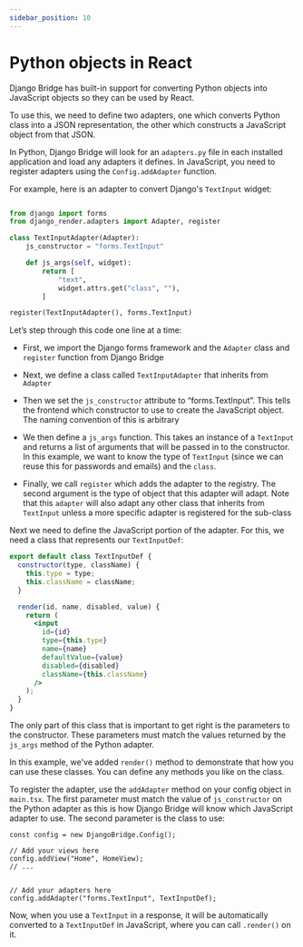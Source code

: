```yaml
---
sidebar_position: 10
---
```


# Python objects in React

Django Bridge has built-in support for converting Python objects into JavaScript objects so they can be used by React.

To use this, we need to define two adapters, one which converts Python class into a JSON representation, the other which constructs a JavaScript object from that JSON.

In Python, Django Bridge will look for an ``adapters.py`` file in each installed application and load any adapters it defines. In JavaScript, you need to register adapters using the ``Config.addAdapter`` function.

For example, here is an adapter to convert Django's ``TextInput`` widget:

```python

from django import forms
from django_render.adapters import Adapter, register

class TextInputAdapter(Adapter):
    js_constructor = "forms.TextInput"

    def js_args(self, widget):
        return [
            "text",
            widget.attrs.get("class", ""),
        ]

register(TextInputAdapter(), forms.TextInput)
```

Let’s step through this code one line at a time:

- First, we import the Django forms framework and the ``Adapter`` class and ``register`` function from Django Bridge

- Next, we define a class called ``TextInputAdapter`` that inherits from ``Adapter``

- Then we set the ``js_constructor`` attribute to “forms.TextInput”. This tells the frontend which constructor to use to create the JavaScript object. The naming convention of this is arbitrary

- We then define a ``js_args`` function. This takes an instance of a ``TextInput`` and returns a list of arguments that will be passed in to the constructor.
In this example, we want to know the type of ``TextInput`` (since we can reuse this for passwords and emails) and the ``class``.

- Finally, we call ``register`` which adds the adapter to the registry. The second argument is the type of object that this adapter will adapt. Note that this `adapter` will also adapt any other class that inherits from ``TextInput`` unless a more specific adapter is registered for the sub-class

Next we need to define the JavaScript portion of the adapter. For this, we need a class that represents our ``TextInputDef``:

```jsx
export default class TextInputDef {
  constructor(type, className) {
    this.type = type;
    this.className = className;
  }

  render(id, name, disabled, value) {
    return (
      <input
        id={id}
        type={this.type}
        name={name}
        defaultValue={value}
        disabled={disabled}
        className={this.className}
      />
    );
  }
}
```

The only part of this class that is important to get right is the parameters to the constructor. These parameters must match the values returned by the ``js_args`` method of the Python adapter.

In this example, we've added ``render()`` method to demonstrate that how you can use these classes. You can define any methods you like on the class.

To register the adapter, use the ``addAdapter`` method on your config object in ``main.tsx``. The first parameter must match the value of ``js_constructor`` on the Python adapter as this is how Django Bridge will know which JavaScript adapter to use. The second parameter is the class to use:

```tsx
const config = new DjangoBridge.Config();

// Add your views here
config.addView("Home", HomeView);
// ...


// Add your adapters here
config.addAdapter("forms.TextInput", TextInputDef);
```

Now, when you use a ``TextInput`` in a response, it will be automatically converted to a ``TextInputDef`` in JavaScript, where you can call ``.render()`` on it.
